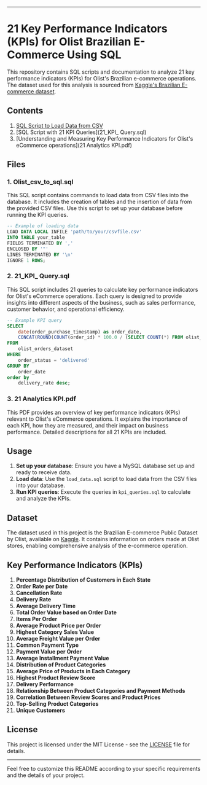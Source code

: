 

---

# 21 Key Performance Indicators (KPIs) for Olist Brazilian E-Commerce Using SQL

This repository contains SQL scripts and documentation to analyze 21 key performance indicators (KPIs) for Olist's Brazilian e-commerce operations. The dataset used for this analysis is sourced from [Kaggle's Brazilian E-commerce dataset](https://www.kaggle.com/datasets/olistbr/brazilian-ecommerce).

## Contents

1. [SQL Script to Load Data from CSV](Olist_csv_to_sql.sql)
2. [SQL Script with 21 KPI Queries](21_KPI_ Query.sql)
3. [Understanding and Measuring Key Performance Indicators for Olist's eCommerce operations](21 Analytics KPI.pdf)

## Files

### 1. Olist_csv_to_sql.sql
This SQL script contains commands to load data from CSV files into the database. It includes the creation of tables and the insertion of data from the provided CSV files. Use this script to set up your database before running the KPI queries.

```sql
-- Example of loading data
LOAD DATA LOCAL INFILE 'path/to/your/csvfile.csv'
INTO TABLE your_table
FIELDS TERMINATED BY ','
ENCLOSED BY '"'
LINES TERMINATED BY '\n'
IGNORE 1 ROWS;
```

### 2. 21_KPI_ Query.sql
This SQL script includes 21 queries to calculate key performance indicators for Olist's eCommerce operations. Each query is designed to provide insights into different aspects of the business, such as sales performance, customer behavior, and operational efficiency.

```sql
-- Example KPI query
SELECT 
	date(order_purchase_timestamp) as order_date,
    CONCAT(ROUND(COUNT(order_id) * 100.0 / (SELECT COUNT(*) FROM olist_orders_dataset), 2), ' %') AS delivery_rate
FROM 
    olist_orders_dataset
WHERE 
    order_status = 'delivered'
GROUP BY 
    order_date
order by 
	delivery_rate desc;
```

### 3. 21 Analytics KPI.pdf
This PDF provides an overview of key performance indicators (KPIs) relevant to Olist's eCommerce operations. It explains the importance of each KPI, how they are measured, and their impact on business performance. Detailed descriptions for all 21 KPIs are included.

## Usage

1. **Set up your database**: Ensure you have a MySQL database set up and ready to receive data.
2. **Load data**: Use the `load_data.sql` script to load data from the CSV files into your database.
3. **Run KPI queries**: Execute the queries in `kpi_queries.sql` to calculate and analyze the KPIs.

## Dataset

The dataset used in this project is the Brazilian E-commerce Public Dataset by Olist, available on [Kaggle](https://www.kaggle.com/datasets/olistbr/brazilian-ecommerce). It contains information on orders made at Olist stores, enabling comprehensive analysis of the e-commerce operation.

## Key Performance Indicators (KPIs)

1. **Percentage Distribution of Customers in Each State**
2. **Order Rate per Date**
3. **Cancellation Rate**
4. **Delivery Rate**
5. **Average Delivery Time**
6. **Total Order Value based on Order Date**
7. **Items Per Order**
8. **Average Product Price per Order**
9. **Highest Category Sales Value**
10. **Average Freight Value per Order**
11. **Common Payment Type**
12. **Payment Value per Order**
13. **Average Installment Payment Value**
14. **Distribution of Product Categories**
15. **Average Price of Products in Each Category**
16. **Highest Product Review Score**
17. **Delivery Performance**
18. **Relationship Between Product Categories and Payment Methods**
19. **Correlation Between Review Scores and Product Prices**
20. **Top-Selling Product Categories**
21. **Unique Customers**

## License

This project is licensed under the MIT License - see the [LICENSE](LICENSE) file for details.

---

Feel free to customize this README according to your specific requirements and the details of your project.
